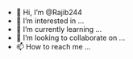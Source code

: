 - 👋 Hi, I’m @Rajib244
- 👀 I’m interested in ...
- 🌱 I’m currently learning ...
- 💞️ I’m looking to collaborate on ...
- 📫 How to reach me ...

<!---
Rajib244/Rajib244 is a ✨ special ✨ repository because its `README.md` (this file) appears on your GitHub profile.
You can click the Preview link to take a look at your changes.

